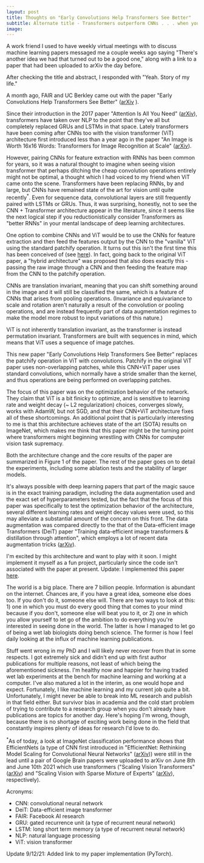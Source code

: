 ```yaml
---
layout: post
title: Thoughts on "Early Convolutions Help Transformers See Better"
subtitle: Alternate title - Transformers outperform CNNs . . . when you add convolutions to them 
image:
---
```


A work friend I used to have weekly virtual meetings with to discuss machine learning papers messaged me a couple weeks ago saying "There's another idea we had that turned out to be a good one," along with a link to a paper that had been uploaded to arXiv the day before.

After checking the title and abstract, I responded with "Yeah. Story of my life."

A month ago, FAIR and UC Berkley came out with the paper "Early Convolutions Help Transformers See Better" ([arXiv](https://arxiv.org/abs/2106.14881) ). 

Since their introduction in the 2017 paper "Attention Is All You Need" ([arXiv](https://arxiv.org/abs/1706.03762)), transformers have taken over NLP to the point that they've all but completely replaced GRUs and LSTMs in that space. Lately transformers have been coming after CNNs too with the vision transformer (ViT) architecture first introduced less than a year ago in the paper "An Image is Worth 16x16 Words: Transformers for Image Recognition at Scale" ([arXiv](https://arxiv.org/abs/2010.11929)).

However, pairing CNNs for feature extraction with RNNs has been common for years, so it was a natural thought to imagine when seeing vision transformer that perhaps ditching the cheap convolution operations entirely might not be optimal, a thought which I had voiced to my friend when ViT came onto the scene. Transformers have been replacing RNNs, by and large, but CNNs have remained state of the art for vision until quite recently<sup>*</sup>. Even for sequence data, convolutional layers are still frequently paired with LSTMs or GRUs. Thus, it was surprising, honestly, not to see the CNN + Transformer architecture appear in the literature, since it seems like the next logical step if you reductionistically consider Transformers as "better RNNs" in your mental landscape of deep learning architectures.

One option to combine CNNs and ViT would be to use the CNNs for feature extraction and then feed the features output by the CNN to the "vanilla" ViT using the standard patchify operation. It turns out this isn't the first time this has been conceived of (see [here](https://openreview.net/forum?id=M1VznPOV5jV)). In fact, going back to the original ViT paper, a "hybrid architecture" was proposed that also does exactly this - passing the raw image through a CNN and then feeding the feature map from the CNN to the patchify operation.

CNNs are translation invariant, meaning that you can shift something around in the image and it will still be classified the same, which is a feature of CNNs that arises from pooling operations. (Invariance and equivariance to scale and rotation aren't naturally a result of the convolution or pooling operations, and are instead frequently part of data augmentation regimes to make the model more robust to input variations of this nature.) 

ViT is not inherently translation invariant, as the transformer is instead permutation invariant. Transformers are built with sequences in mind, which means that ViT uses a sequence of image patches.

This new paper "Early Convolutions Help Transformers See Better" replaces the patchify operation in ViT with convolutions. Patchify in the original ViT paper uses non-overlapping patches, while this CNN+ViT paper uses standard convolutions, which normally have a stride smaller than the kernel, and thus operations are being performed on overlapping patches.

The focus of this paper was on the optimization behavior of the network. They claim that ViT is a bit finicky to optimize, and is sensitive to learning rate and weight decay (~ L2 regularization) choices, converges slowly, works with AdamW, but not SGD, and that their CNN+ViT architecture fixes all of these shortcomings. An additional point that is particularly interesting to me is that this architecture achieves state of the art (SOTA) results on ImageNet, which makes me think that this paper might be the turning point where transformers might beginning wrestling with CNNs for computer vision task supremacy.

Both the architecture change and the core results of the paper are summarized in Figure 1 of the paper. The rest of the paper goes on to detail the experiments, including some ablation tests and the stability of larger models.

It's always possible with deep learning papers that part of the magic sauce is in the exact training paradigm, including the data augmentation used and the exact set of hyperparameters tested, but the fact that the focus of this paper was specifically to test the optimization behavior of the architecture, several different learning rates and weight decay values were used, so this may alleviate a substantial amount of the concern on this front. The data augmentation was compared directly to the that of the Data-efficient image Transformers (DeiT) paper "Training data-efficient image transformers & distillation through attention", which employs a lot of recent data augmentation tricks ([arXiv](https://arxiv.org/abs/2012.12877)).

I'm excited by this architecture and want to play with it soon. I might implement it myself as a fun project, particularly since the code isn't associated with the paper at present. Update: I implemented this paper [here](https://github.com/Jack-Etheredge/early_convolutions_vit_pytorch). 

The world is a big place. There are 7 billion people. Information is abundant on the internet. Chances are, if you have a great idea, someone else does too. If you don't do it, someone else will. There are two ways to look at this: 1) one in which you must do every good thing that comes to your mind because if you don't, someone else will beat you to it, or 2) one in which you allow yourself to let go of the ambition to do everything you're interested in seeing done in the world. The latter is how I managed to let go of being a wet lab biologists doing bench science. The former is how I feel daily looking at the influx of machine learning publications.

Stuff went wrong in my PhD and I will likely never recover from that in some respects. I got extremely sick and didn't end up with first author publications for multiple reasons, not least of which being the aforementioned sickness. I'm healthy now and happier for having traded wet lab experiments at the bench for machine learning and working at a computer. I've also matured a lot in the interim, as one would hope and expect. Fortunately, I like machine learning and my current job quite a bit. Unfortunately, I might never be able to break into ML research and publish in that field either. But survivor bias in academia and the cold start problem of trying to contribute to a research group when you don't already have publications are topics for another day. Here's hoping I'm wrong, though, because there is no shortage of exciting work being done in the field that constantly inspires plenty of ideas for research I'd love to do.

<sup>*</sup>As of today, a look at ImageNet classification performance shows that EfficientNets (a type of CNN first introduced in "EfficientNet: Rethinking Model Scaling for Convolutional Neural Networks" ([arXiv](https://arxiv.org/abs/1905.11946v5))) were still in the lead until a pair of Google Brain papers were uploaded to arXiv on June 8th and June 10th 2021 which use transformers ("Scaling Vision Transformers" ([arXiv](https://arxiv.org/abs/2106.04560v1)) and "Scaling Vision with Sparse Mixture of Experts" ([arXiv](https://arxiv.org/abs/2106.05974v1)), respectively).

Acronyms:
- CNN: convolutional neural network
- DeiT: Data-efficient image transformer
- FAIR: Facebook AI research
- GRU: gated recurrence unit (a type of recurrent neural network)
- LSTM: long short term memory (a type of recurrent neural network)
- NLP: natural language processing
- ViT: vision transformer

Update 9/12/21: Added link to my paper implementation (PyTorch).